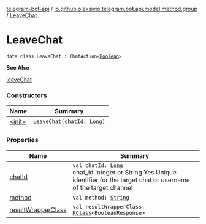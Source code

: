 [telegram-bot-api](../../index.md) / [io.github.oleksivio.telegram.bot.api.model.method.group](../index.md) / [LeaveChat](./index.md)

# LeaveChat

`data class LeaveChat : ChatAction<`[`Boolean`](https://kotlinlang.org/api/latest/jvm/stdlib/kotlin/-boolean/index.html)`>`

**See Also**

[leaveChat](#)

### Constructors

| Name | Summary |
|---|---|
| [&lt;init&gt;](-init-.md) | `LeaveChat(chatId: `[`Long`](https://kotlinlang.org/api/latest/jvm/stdlib/kotlin/-long/index.html)`)` |

### Properties

| Name | Summary |
|---|---|
| [chatId](chat-id.md) | `val chatId: `[`Long`](https://kotlinlang.org/api/latest/jvm/stdlib/kotlin/-long/index.html)<br>chat_id Integer or String Yes Unique identifier for the target chat or username of the target channel |
| [method](method.md) | `val method: `[`String`](https://kotlinlang.org/api/latest/jvm/stdlib/kotlin/-string/index.html) |
| [resultWrapperClass](result-wrapper-class.md) | `val resultWrapperClass: `[`KClass`](https://kotlinlang.org/api/latest/jvm/stdlib/kotlin.reflect/-k-class/index.html)`<BooleanResponse>` |
